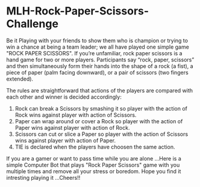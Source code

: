 # MLH-Rock-Paper-Scissors-Challenge

Be it Playing with your friends to show them who is champion or trying to win a chance at being a team leader; we all have played one simple game "ROCK PAPER SCISSORS".
If you’re unfamiliar, rock paper scissors is a hand game for two or more players. Participants say “rock, paper, scissors” and then simultaneously form their hands into the shape of a rock (a fist), a piece of paper (palm facing downward), or a pair of scissors (two fingers extended). 

The rules are straightforward that actions of the players are compared with each other and winner is decided accordingly:
1. Rock can break a Scissors by smashing it so player with the action of Rock wins against player with action of Scissors.
2. Paper can wrap around or cover a Rock so player with the action of Paper wins against player with action of Rock.
3. Scissors can cut or slice a Paper so player with the action of Scissors wins against player with action of Paper.
4. TIE is declared when the players have choosen the same action.

If you are a gamer or want to pass time while you are alone ...Here is a simple Computer Bot that plays "Rock Paper Scissors" game with you multiple times and remove all your stress or boredom. Hope you find it intresting playing it ...Cheers!!

